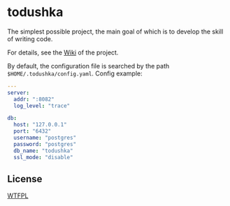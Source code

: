 # todushka

The simplest possible project, the main goal of which is to develop the skill of writing code.

For details, see the [Wiki](https://github.com/jtprogru/todushka/wiki) of the project.

By default, the configuration file is searched by the path `$HOME/.todushka/config.yaml`. Config example:

```yaml
---
server:
  addr: ":8082"
  log_level: "trace"

db:
  host: "127.0.0.1"
  port: "6432"
  username: "postgres"
  password: "postgres"
  db_name: "todushka"
  ssl_mode: "disable"
```

## License

[WTFPL](http://www.wtfpl.net)
